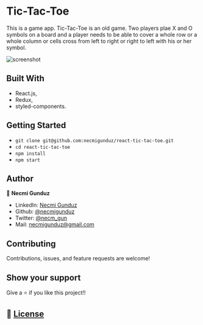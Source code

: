 # Tic-Tac-Toe

This is a game app. Tic-Tac-Toe is an old game. Two players plae X and O symbols on a board and a player needs to be able to cover a whole row or a whole column or cells cross from left to right or right to left with his or her symbol.

![screenshot]()

## Built With

- React.js,
- Redux,
- styled-components.

## Getting Started

- `git clone git@github.com:necmigunduz/react-tic-tac-toe.git`
- `cd react-tic-tac-toe`
- `npm install`
- `npm start`

## Author

👤 **Necmi Gunduz**

- LinkedIn: [Necmi Gunduz](https://www.linkedin.com/in/necmigunduz/)
- Github: [@necmigunduz](https://github.com/necmigunduz/)
- Twitter: [@necm_gun](https://twitter.com/necm_gun)
- Mail: [necmigunduz@gmail.com](necmigunduz@gmail.com)

## Contributing

Contributions, issues, and feature requests are welcome!

## Show your support

Give a ⭐️ if you like this project!!

## 📝 [License](https://creativecommons.org/licenses/by-nc-nd/4.0/)